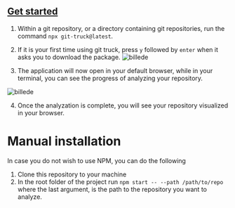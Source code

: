 ## [Get started](#get-started)

1. Within a git repository, or a directory containing git repositories, run the command `npx git-truck@latest`.
2. If it is your first time using git truck, press `y` followed by `enter` when it asks you to download the package.
  ![billede](https://user-images.githubusercontent.com/23435481/186969136-6f5dc706-454c-4f5c-a747-e31711fd08cb.png)
  
3. The application will now open in your default browser, while in your terminal, you can see the progress of analyzing your repository.

  ![billede](https://user-images.githubusercontent.com/23435481/186969232-c1ee1782-429d-4214-9502-2faa2bc10e9f.png)

4. Once the analyzation is complete, you will see your repository visualized in your browser.

# Manual installation
In case you do not wish to use NPM, you can do the following

1. Clone this repository to your machine
2. In the root folder of the project run `npm start -- --path /path/to/repo` where the last argument, is the path to the repository you want to analyze.
